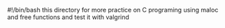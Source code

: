 #!/bin/bash
this directory for more practice on C programing using maloc and free functions and test it with valgrind

